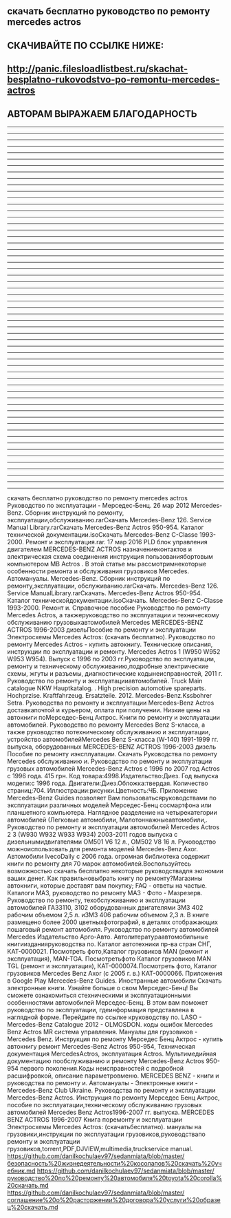 скачать бесплатно руководство по ремонту mercedes actros
--------------------------------------------------
СКАЧИВАЙТЕ ПО ССЫЛКЕ НИЖЕ:
--------------------------------------------------
http://panic.filesloadlistbest.ru/skachat-besplatno-rukovodstvo-po-remontu-mercedes-actros
--------------------------------------------------
АВТОРАМ ВЫРАЖАЕМ БЛАГОДАРНОСТЬ
--------------------------------------------------
--------------------------------------------------
--------------------------------------------------
--------------------------------------------------
--------------------------------------------------
--------------------------------------------------
--------------------------------------------------
--------------------------------------------------
--------------------------------------------------
--------------------------------------------------
--------------------------------------------------
--------------------------------------------------
--------------------------------------------------
--------------------------------------------------
--------------------------------------------------
--------------------------------------------------
--------------------------------------------------
--------------------------------------------------
--------------------------------------------------
--------------------------------------------------
--------------------------------------------------
--------------------------------------------------
--------------------------------------------------
--------------------------------------------------
--------------------------------------------------
--------------------------------------------------
--------------------------------------------------
--------------------------------------------------
--------------------------------------------------
--------------------------------------------------
--------------------------------------------------
--------------------------------------------------
--------------------------------------------------
--------------------------------------------------
--------------------------------------------------
--------------------------------------------------
--------------------------------------------------
--------------------------------------------------
--------------------------------------------------
--------------------------------------------------
--------------------------------------------------
--------------------------------------------------
--------------------------------------------------
--------------------------------------------------
--------------------------------------------------
--------------------------------------------------
--------------------------------------------------
--------------------------------------------------
--------------------------------------------------
--------------------------------------------------
--------------------------------------------------
--------------------------------------------------
--------------------------------------------------
--------------------------------------------------
--------------------------------------------------
--------------------------------------------------
--------------------------------------------------
--------------------------------------------------
скачать бесплатно руководство по ремонту mercedes actros Руководство по эксплуатации - Мерседес-Бенц. 26 мар 2012  Mercedes-Benz. Сборник инструкций по ремонту, эксплуатации,обслуживанию.rarСкачать Mercedes-Benz 126. Service Manual Library.rarСкачать Mercedes-Benz Actros 950-954. Каталог технической документации.isoСкачать Mercedes-Benz C-Classe 1993-2000. Ремонт и эксплуатация.rar. 17 мар 2016  PLD блок управления двигателем MERCEDES-BENZ ACTROS назначениеконтактов и электрическая схема соединения  инструкция пользованиябортовым компьютером MB Actros . В этой статье мы рассмотримнекоторые особенности ремонта и обслуживания грузовиков Mercedes. Автомануалы. Mercedes-Benz. Сборник инструкций по ремонту,эксплуатации, обслуживанию.rarСкачать. Mercedes-Benz 126. Service ManualLibrary.rarСкачать. Mercedes-Benz Actros 950-954. Каталог техническойдокументации.isoСкачать. Mercedes-Benz C-Classe 1993-2000. Ремонт и. Справочное пособие Руководство по ремонту Mercedes Actros, а такжеруководство по эксплуатации и техническому обслуживанию грузовыхавтомобилей Mercedes  MERCEDES-BENZ ACTROS 1996-2003 дизельПособие по ремонту и эксплуатации  Электросхемы Mercedes Actros: (скачать бесплатно). Руководство по ремонту Mercedes Actros - купить автокнигу. Технические описания, инструкции по эксплуатации и ремонту. Mercedes Actros 1 (W950  W952  W953  W954). Выпуск с 1996 по 2003 гг.Руководство по эксплуатации, ремонту и техническому обслуживанию,подробные электрические схемы, жгуты и разъемы, диагностические кодынеисправностей, 2011 г. Руководство по ремонту и эксплуатацииавтомобилей. Truck  Main catalogue NKW  Hauptkatalog. . High precision automotive spareparts. Hochprzise. Kraftfahrzeug. Ersatzteile. 2012. Mercedes-Benz.Kssbohrer  Setra. Руководства по ремонту и эксплуатации Mercedes-Benz Actros доставкапочтой и курьером, оплата при получении. Низкие цены на автокниги поМерседес-Бенц Актрос.
Книги по ремонту и эксплуатации автомобилей. Руководство по ремонту Mercedes Benz S-класса, а также руководство потехническому обслуживанию и эксплуатации, устройство автомобилейMercedes Benz S-класса (W-140) 1991-1999 гг. выпуска, оборудованных MERCEDES-BENZ ACTROS 1996-2003 дизель Пособие по ремонту иэксплуатации. Скачать Руководства по ремонту Mercedes обслуживанию и. Руководство по ремонту и эксплуатации грузовых автомобилей Mercedes-Benz Actros с 1996 по 2007 год  Actros с 1996 года. 415 грн. Код товара:4998.Издательство:Диез. Год выпуска модели:с 1996 года. Двигатели:Диез.Обложка:твердая. Количество страниц:704. Иллюстрации:рисунки.Цветность:ЧБ. Приложение Mercedes-Benz Guides позволяет Вам пользоватьсяруководствами по эксплуатации различных моделей Мерседес-Бенц сосмартфона или планшетного компьютера. Наглядное разделение на четырекатегории автомобилей (Легковые автомобили, Малотоннажныеавтомобили,. Руководство по ремонту и эксплуатации автомобилей Mercedes Actros 2  3 (W930  W932  W933  W934) 2003-2011 годов выпуска с дизельнымидвигателями ОМ501 V6 12 л., ОМ502 V8 16 л. Руководство можноиспользовать для ремонта моделей Mercedes-Benz Axor. Автомобили IvecoDaily с 2006 года. огромная библиотека содержит книги по ремонту для 70 марок автомобилей.Воспользуйтесь возможностью скачать бесплатно некоторые руководствадля экономии ваших денег. Как правильновыбрать книгу по ремонту?Магазины автокниги, которые доставят вам покупку; FAQ - ответы на частые. Каталоги МАЗ, руководство по ремонту МАЗ - Фото - Мазрезерв. Руководство по ремонту, техобслуживанию и эксплуатации автомобилей ГАЗ3110, 3102 оборудованных двигателями ЗМЗ 402 рабочим объемом 2,5 л. иЗМЗ 406 рабочим объемом 2,3 л. В книге размещено более 2000 цветныхфотографий, в деталях отображающих пошаговый ремонт автомобиля. Руководство по ремонту автомобилей Mercedes
Издательство Арго-Авто. Автолитератураавтомобильные книгиизданияруководства по. Каталог автотехники пр-ва стран СНГ, КАТ-0000021. Посмотреть фото,Каталог грузовиков MAN (ремонт и эксплуатация), MAN-TGA. Посмотретьфото  Каталог грузовиков MAN TGL (ремонт и эксплуатация), КАТ-0000074.Посмотреть фото, Каталог грузовиков Mercedes Benz Axor (с 2005 г. в.) КАТ-0000066. Приложения в Google Play  Mercedes-Benz Guides. Иностранные автомобили  Скачать электронные книги. Узнайте больше о свом Мерседес-Бенц! Вы сможете ознакомиться стехническими и эксплуатационными особенностями автомобилей Мерседес-Бенц. В этом вам поможет руководство по эксплуатации, гдеинформация представлена в наглядной форме. Перейдите по ссылке круководству по. LASO - Mercedes-Benz Catalogue 2012 - OLMOSDON. коды ошибок Mercedes Benz Actros MR система управления. Мануалы для грузовиков - Mercedes Benz. Инструкция по ремонту Мерседес Бенц Актрос - купить автокнигу
ремонт Mercedes-Benz Actros 950-954, Техническая документация MercedesActros, эксплуатация Actros. Мультимедийная документацию пообслуживанию и ремонту Mercedes-Benz Actros 950-954 первого поколения.Коды неисправностей с подробной расшифровкой, описание параметровменю. MERCEDES BENZ - книги и руководства по ремонту и. Автомануалы - Электронные книги - Mercedes-Benz Club Ukraine. Руководства по ремонту и эксплуатации Mercedes-Benz Actros. Инструкция по ремонту Мерседес Бенц Актрос, пособие по эксплуатации,техническому обслуживанию грузовых автомобилей Mercedes Benz Actros1996-2007 гг. выпуска.  MERCEDES BENZ ACTROS 1996-2007 Книга поремонту и эксплуатации  Электросхемы Mercedes Actros: (скачатьбесплатно). мануалы на грузовики,инструкции по эксплуатации грузовиков,руководствапо ремонту и эксплуатации грузовиков,torrent,PDF,DJVIEW,multimedia,truckservice manual.
https://github.com/danilkochulaev97/sedanmiata/blob/master/безопасность%20жизнедеятельности%20косолапов%20скачать%20учебник.md
https://github.com/danilkochulaev97/sedanmiata/blob/master/руководство%20по%20ремонту%20автомобиля%20toyota%20corolla%20скачать.md
https://github.com/danilkochulaev97/sedanmiata/blob/master/соглашение%20о%20расторжении%20договора%20услуги%20образец%20скачать.md